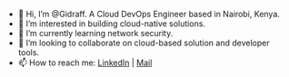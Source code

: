 - 👋 Hi, I’m @Gidraff. A Cloud DevOps Engineer based in Nairobi, Kenya. 
- 👀 I’m interested in building cloud-native solutions.
- 🌱 I’m currently learning network security.
- 💞️ I’m looking to collaborate on cloud-based solution and developer tools.
- 📫 How to reach me: [LinkedIn](https://www.linkedin.com/in/gidraff-kamande-49373a130/) | [Mail](kamandegid@gmail.com)

<!---
Gidraff/Gidraff is a ✨ special ✨ repository because its `README.md` (this file) appears on your GitHub profile.
You can click the Preview link to take a look at your changes.
--->
